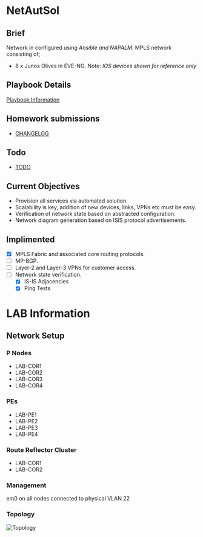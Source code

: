 # NetAutSol
## Brief
Network in configured using *Ansible and NAPALM.*
MPLS network consisting of;
* 8 x Junos Olives in EVE-NG.
Note: *IOS devices shown for reference only*

## Playbook Details
[Playbook Information](https://github.com/johnsondnz/NetAutSol/blob/master/DETAILS.md)

## Homework submissions
- [CHANGELOG](https://github.com/johnsondnz/NetAutSol/blob/master/CHANGELOG.md)

## Todo
- [TODO](https://github.com/johnsondnz/NetAutSol/blob/master/TODO.md)

## Current Objectives
* Provision all services via automated solution.
* Scalability is key, addition of new devices, links, VPNs etc must be easy.
* Verification of network state based on abstracted configuration.
* Network diagram generation based on ISIS protocol advertisements.

## Implimented
- [x] MPLS Fabric and associated core routing protocols.
- [ ] MP-BGP.
- [ ] Layer-2 and Layer-3 VPNs for customer access.
- [ ] Network state verification.
  - [x] IS-IS Adjacencies
  - [x] Ping Tests

# LAB Information
## Network Setup
### P Nodes
* LAB-COR1
* LAB-COR2
* LAB-COR3
* LAB-COR4

### PEs
* LAB-PE1
* LAB-PE2
* LAB-PE3
* LAB-PE4

### Route Reflector Cluster
* LAB-COR1
* LAB-COR2

### Management
em0 on all nodes connected to physical VLAN 22

### Topology
![Topology](https://i.imgur.com/T3AaoIQ.png)
